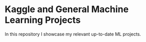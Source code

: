 # Kaggle and General Machine Learning Projects

In this repository I showcase my relevant up-to-date ML projects.
